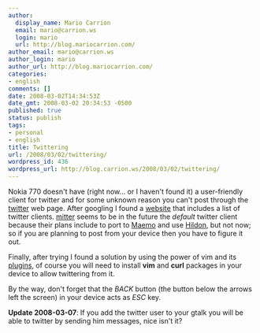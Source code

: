 ```yaml
---
author:
  display_name: Mario Carrion
  email: mario@carrion.ws
  login: mario
  url: http://blog.mariocarrion.com/
author_email: mario@carrion.ws
author_login: mario
author_url: http://blog.mariocarrion.com/
categories:
- english
comments: []
date: 2008-03-02T14:34:53Z
date_gmt: 2008-03-02 20:34:53 -0500
published: true
status: publish
tags:
- personal
- english
title: Twittering
url: /2008/03/02/twittering/
wordpress_id: 436
wordpress_url: http://blog.carrion.ws/2008/03/02/twittering/
---
```


<p>Nokia 770 doesn't have (right now... or I haven't found it) a user-friendly client for twitter and for some unknown reason you can't post through the <a href="http://www.twitter.com">twitter</a> web page. After googling I found a <a href="http://twitter.pbwiki.com/Apps">website</a> that includes a list of twitter clients. <a href="http://code.google.com/p/mitter/">mitter</a> seems to be in the future the <em>default</em> twitter client because their plans include to port to <a href="http://maemo.org/">Maemo</a> and use <a href="http://live.gnome.org/Hildon">Hildon</a>, but not now; so if you are planning to post from your device then you have to figure it out.</p>
<p>Finally, after trying I found a solution by using the power of vim and its <a href="http://www.vim.org/scripts/script.php?script_id=2124">plugins</a>, of course you will need to install <strong>vim</strong> and <strong>curl</strong> packages in your device to allow twittering from it.</p>
<p>By the way, don't forget that the <em>BACK</em> button (the button below the arrows left the screen) in your device acts as <em>ESC</em> key.</p>
<p><strong>Update 2008-03-07</strong>: If you add the twitter user to your gtalk you will be able to twitter by sending him messages, nice isn't it?</p>
